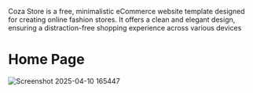 Coza Store is a free, minimalistic eCommerce website template designed for creating online fashion stores.
It offers a clean and elegant design, ensuring a distraction-free shopping experience across various devices

<h1>Home Page</h1>



![Screenshot 2025-04-10 165447](https://github.com/user-attachments/assets/5438f2af-8047-4599-9d28-4d9c2894e191)
